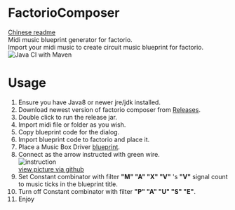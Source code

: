 # FactorioComposer
[Chinese readme](https://github.com/khjxiaogu/FactorioComposer/blob/master/README_CN.md)  
Midi music blueprint generator for factorio.  
Import your midi music to create circuit music blueprint for factorio.   
![Java CI with Maven](https://github.com/khjxiaogu/FactorioComposer/workflows/Java%20CI%20with%20Maven/badge.svg)  
# Usage  
1. Ensure you have Java8 or newer jre/jdk installed.  
2. Download newest version of factorio composer from [Releases](https://github.com/khjxiaogu/FactorioComposer/releases).  
3. Double click to run the release jar.  
4. Import midi file or folder as you wish.  
5. Copy blueprint code for the dialog.  
6. Import blueprint code to factorio and place it.  
7. Place a Music Box Driver [blueprint](https://github.com/khjxiaogu/FactorioComposer/blob/master/MusicDriver.md).
8. Connect as the arrow instructed with green wire.  
![instruction](https://res.khjxiaogu.com/piclib/db48c091-958d-4916-83c9-9bb002a9c0c5.jpg)  
[view picture via github](https://github.com/khjxiaogu/FactorioComposer/blob/master/instruction.jpg)  
9. Set Constant combinator with filter __"M" "A" "X" "V"__ 's __"V"__ signal count to music ticks in the blueprint title.  
10. Turn off Constant combinator with filter __"P" "A" "U" "S" "E"__.  
11. Enjoy

